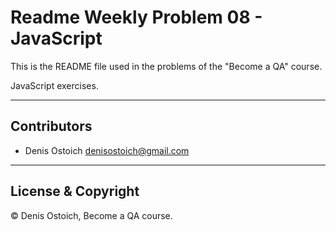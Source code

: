 # Readme Weekly Problem 08 - JavaScript

This is the README file used in the problems of the "Become a QA" course.

JavaScript exercises.

---

## Contributors

- Denis Ostoich <denisostoich@gmail.com>

---

## License & Copyright

© Denis Ostoich, Become a QA course.